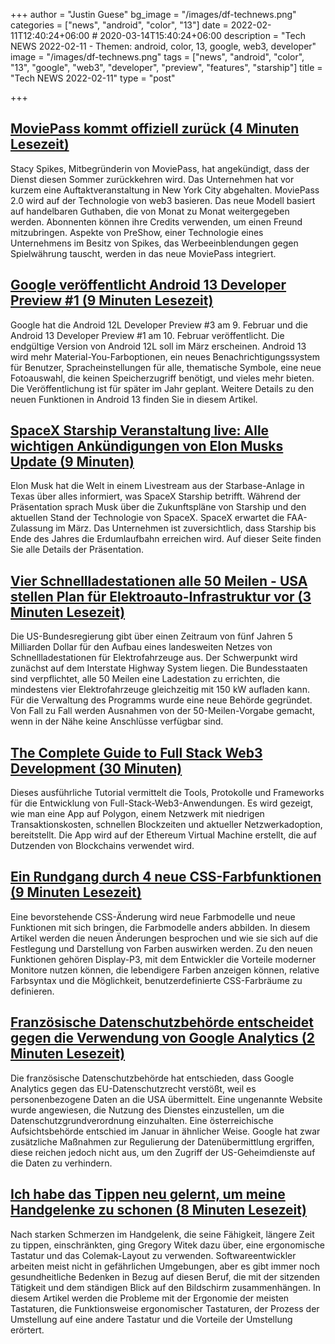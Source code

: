 +++
author = "Justin Guese"
bg_image = "/images/df-technews.png"
categories = ["news", "android", "color", "13"]
date = 2022-02-11T12:40:24+06:00 # 2020-03-14T15:40:24+06:00
description = "Tech NEWS 2022-02-11 - Themen: android, color, 13, google, web3, developer"
image = "/images/df-technews.png"
tags = ["news", "android", "color", "13", "google", "web3", "developer", "preview", "features", "starship"]
title = "Tech NEWS 2022-02-11"
type = "post"

+++

## [MoviePass kommt offiziell zurück (4 Minuten Lesezeit)](https://www.theverge.com/2022/2/10/22927812/moviepass-back-relaunch-stacy-spikes)

 Stacy Spikes, Mitbegründerin von MoviePass, hat angekündigt, dass der Dienst diesen Sommer zurückkehren wird. Das Unternehmen hat vor kurzem eine Auftaktveranstaltung in New York City abgehalten. MoviePass 2.0 wird auf der Technologie von web3 basieren. Das neue Modell basiert auf handelbaren Guthaben, die von Monat zu Monat weitergegeben werden. Abonnenten können ihre Credits verwenden, um einen Freund mitzubringen. Aspekte von PreShow, einer Technologie eines Unternehmens im Besitz von Spikes, das Werbeeinblendungen gegen Spielwährung tauscht, werden in das neue MoviePass integriert.

## [Google veröffentlicht Android 13 Developer Preview #1 (9 Minuten Lesezeit)](https://arstechnica.com/gadgets/2022/02/google-releases-android-13-developer-preview-1/)

 Google hat die Android 12L Developer Preview #3 am 9. Februar und die Android 13 Developer Preview #1 am 10. Februar veröffentlicht. Die endgültige Version von Android 12L soll im März erscheinen. Android 13 wird mehr Material-You-Farboptionen, ein neues Benachrichtigungssystem für Benutzer, Spracheinstellungen für alle, thematische Symbole, eine neue Fotoauswahl, die keinen Speicherzugriff benötigt, und vieles mehr bieten. Die Veröffentlichung ist für später im Jahr geplant. Weitere Details zu den neuen Funktionen in Android 13 finden Sie in diesem Artikel.

## [SpaceX Starship Veranstaltung live: Alle wichtigen Ankündigungen von Elon Musks Update (9 Minuten)](https://www.cnet.com/news-live/spacex-starship-event-live-every-major-announcement-from-elon-musks-update/)

 Elon Musk hat die Welt in einem Livestream aus der Starbase-Anlage in Texas über alles informiert, was SpaceX Starship betrifft. Während der Präsentation sprach Musk über die Zukunftspläne von Starship und den aktuellen Stand der Technologie von SpaceX. SpaceX erwartet die FAA-Zulassung im März. Das Unternehmen ist zuversichtlich, dass Starship bis Ende des Jahres die Erdumlaufbahn erreichen wird. Auf dieser Seite finden Sie alle Details der Präsentation.

## [Vier Schnellladestationen alle 50 Meilen - USA stellen Plan für Elektroauto-Infrastruktur vor (3 Minuten Lesezeit)](https://arstechnica.com/cars/2022/02/four-fast-chargers-every-50-miles-us-unveils-ev-infrastructure-plan/)

 Die US-Bundesregierung gibt über einen Zeitraum von fünf Jahren 5 Milliarden Dollar für den Aufbau eines landesweiten Netzes von Schnellladestationen für Elektrofahrzeuge aus. Der Schwerpunkt wird zunächst auf dem Interstate Highway System liegen. Die Bundesstaaten sind verpflichtet, alle 50 Meilen eine Ladestation zu errichten, die mindestens vier Elektrofahrzeuge gleichzeitig mit 150 kW aufladen kann. Für die Verwaltung des Programms wurde eine neue Behörde gegründet. Von Fall zu Fall werden Ausnahmen von der 50-Meilen-Vorgabe gemacht, wenn in der Nähe keine Anschlüsse verfügbar sind.

## [The Complete Guide to Full Stack Web3 Development (30 Minuten)](https://dev.to/dabit3/the-complete-guide-to-full-stack-web3-development-4g74)

 Dieses ausführliche Tutorial vermittelt die Tools, Protokolle und Frameworks für die Entwicklung von Full-Stack-Web3-Anwendungen. Es wird gezeigt, wie man eine App auf Polygon, einem Netzwerk mit niedrigen Transaktionskosten, schnellen Blockzeiten und aktueller Netzwerkadoption, bereitstellt. Die App wird auf der Ethereum Virtual Machine erstellt, die auf Dutzenden von Blockchains verwendet wird.

## [Ein Rundgang durch 4 neue CSS-Farbfunktionen (9 Minuten Lesezeit)](https://css-tricks.com/new-css-color-features-preview/)

 Eine bevorstehende CSS-Änderung wird neue Farbmodelle und neue Funktionen mit sich bringen, die Farbmodelle anders abbilden. In diesem Artikel werden die neuen Änderungen besprochen und wie sie sich auf die Festlegung und Darstellung von Farben auswirken werden. Zu den neuen Funktionen gehören Display-P3, mit dem Entwickler die Vorteile moderner Monitore nutzen können, die lebendigere Farben anzeigen können, relative Farbsyntax und die Möglichkeit, benutzerdefinierte CSS-Farbräume zu definieren.

## [Französische Datenschutzbehörde entscheidet gegen die Verwendung von Google Analytics (2 Minuten Lesezeit)](https://www.politico.eu/article/french-privacy-regulator-rules-against-use-of-google-analytics/)

 Die französische Datenschutzbehörde hat entschieden, dass Google Analytics gegen das EU-Datenschutzrecht verstößt, weil es personenbezogene Daten an die USA übermittelt. Eine ungenannte Website wurde angewiesen, die Nutzung des Dienstes einzustellen, um die Datenschutzgrundverordnung einzuhalten. Eine österreichische Aufsichtsbehörde entschied im Januar in ähnlicher Weise. Google hat zwar zusätzliche Maßnahmen zur Regulierung der Datenübermittlung ergriffen, diese reichen jedoch nicht aus, um den Zugriff der US-Geheimdienste auf die Daten zu verhindern.

## [Ich habe das Tippen neu gelernt, um meine Handgelenke zu schonen (8 Minuten Lesezeit)](https://www.notonlycode.org/relearned-typing/)

 Nach starken Schmerzen im Handgelenk, die seine Fähigkeit, längere Zeit zu tippen, einschränkten, ging Gregory Witek dazu über, eine ergonomische Tastatur und das Colemak-Layout zu verwenden. Softwareentwickler arbeiten meist nicht in gefährlichen Umgebungen, aber es gibt immer noch gesundheitliche Bedenken in Bezug auf diesen Beruf, die mit der sitzenden Tätigkeit und dem ständigen Blick auf den Bildschirm zusammenhängen. In diesem Artikel werden die Probleme mit der Ergonomie der meisten Tastaturen, die Funktionsweise ergonomischer Tastaturen, der Prozess der Umstellung auf eine andere Tastatur und die Vorteile der Umstellung erörtert.

